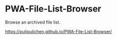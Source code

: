 # PWA-File-List-Browser
Browse an archived file list.

https://pulipulichen.github.io/PWA-File-List-Browser/
